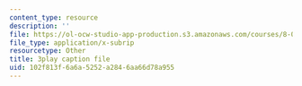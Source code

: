 ```yaml
---
content_type: resource
description: ''
file: https://ol-ocw-studio-app-production.s3.amazonaws.com/courses/8-03sc-physics-iii-vibrations-and-waves-fall-2016/102f813f6a6a5252a2846aa66d78a955_kKIQ1h9UuA.vtt
file_type: application/x-subrip
resourcetype: Other
title: 3play caption file
uid: 102f813f-6a6a-5252-a284-6aa66d78a955
---
```

